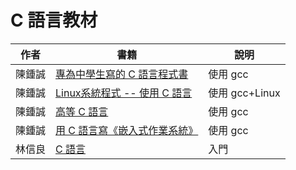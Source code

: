 # C 語言教材

作者 | 書籍   | 說明
-----|-------|---------------------------
陳鍾誠 | [專為中學生寫的 C 語言程式書](../c/) | 使用 gcc
陳鍾誠 | [Linux系統程式 -- 使用 C 語言](../linuxc/) | 使用 gcc+Linux
陳鍾誠 | [高等 C 語言](../c2/) | 使用 gcc
陳鍾誠 | [用 C 語言寫《嵌入式作業系統》](../c0/) | 使用 gcc
林信良 | [C 語言](http://openhome.cc/Gossip/CGossip/) | 入門

